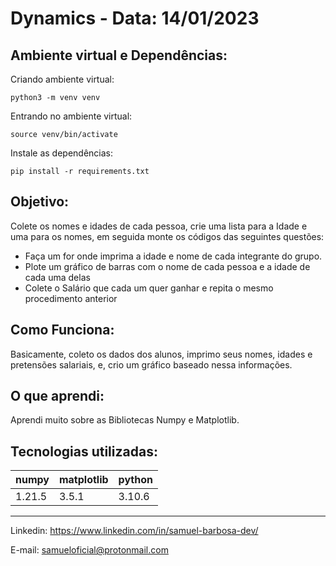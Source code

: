 # Dynamics - Data: 14/01/2023
## Ambiente virtual e Dependências:
Criando ambiente virtual:
```
python3 -m venv venv
```

Entrando no ambiente virtual:
```
source venv/bin/activate
```

Instale as dependências:
```
pip install -r requirements.txt
```


## Objetivo:
Colete os nomes e idades de cada pessoa, crie uma lista para a 
Idade e uma para os nomes, em seguida monte os códigos das 
seguintes questões:
- Faça um for onde imprima a idade e nome de cada integrante do grupo.
- Plote um gráfico de barras com o nome de cada pessoa e a idade de cada uma delas
- Colete o Salário que cada um quer ganhar e repita o mesmo procedimento anterior


## Como Funciona:
Basicamente, coleto os dados dos alunos, imprimo seus nomes, idades e pretensões salariais, e, crio um gráfico baseado nessa informações.


## O que aprendi:
Aprendi muito sobre as Bibliotecas Numpy e Matplotlib.


## Tecnologias utilizadas:
 numpy  | matplotlib | python
 ------ | ---------- | ---------
 1.21.5 |    3.5.1   | 3.10.6

---
Linkedin: <https://www.linkedin.com/in/samuel-barbosa-dev/> 

E-mail: <samueloficial@protonmail.com>